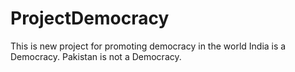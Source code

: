 # ProjectDemocracy
This is new project for promoting democracy in the world
India is a Democracy.
Pakistan is not a Democracy.
